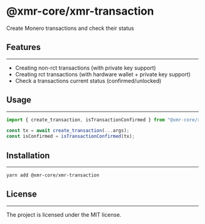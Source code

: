 # @xmr-core/xmr-transaction

Create Monero transactions and check their status

## Features

---

-   Creating non-rct transactions (with private key support)
-   Creating rct transactions (with hardware wallet + private key support)
-   Check a transactions current status (confirmed/unlocked)

## Usage

---

```ts
import { create_transaction, isTransactionConfirmed } from "@xmr-core/xmr-transaction";

const tx = await create_transaction(...args);
const isConfirmed = isTransactionConfirmed(tx);
```

## Installation

---

```sh
yarn add @xmr-core/xmr-transaction
```

## License

---

The project is licensed under the MIT license.
